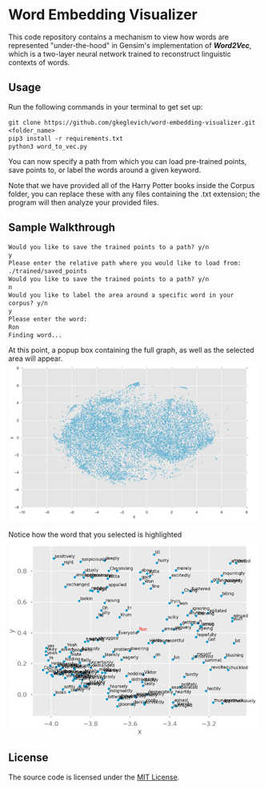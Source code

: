# Word Embedding Visualizer

This code repository contains a mechanism to view how words are represented "under-the-hood" in Gensim's implementation of ***Word2Vec***, which is a two-layer neural network trained to reconstruct linguistic contexts of words.

## Usage
Run the following commands in your terminal to get set up:
```
git clone https://github.com/gkeglevich/word-embedding-visualizer.git <folder_name>
pip3 install -r requirements.txt
python3 word_to_vec.py
```

You can now specify a path from which you can load pre-trained points, save points to, or label the words around a given keyword.

Note that we have provided all of the Harry Potter books inside the Corpus folder, you can replace these with any files containing the .txt extension; the program will then analyze your provided files.

## Sample Walkthrough
```
Would you like to save the trained points to a path? y/n
y
Please enter the relative path where you would like to load from:
./trained/saved_points
Would you like to save the trained points to a path? y/n
n
Would you like to label the area around a specific word in your corpus? y/n
y
Please enter the word:
Ron
Finding word...
```
At this point, a popup box containing the full graph, as well as the selected area will appear.
![Alt Text](./Screenshots/fullgraph.png "Full graph")

Notice how the word that you selected is highlighted
![Alt Text](./Screenshots/found_ron.png "Ron Highlighted")

## License
The source code is licensed under the [MIT License](LICENSE).
